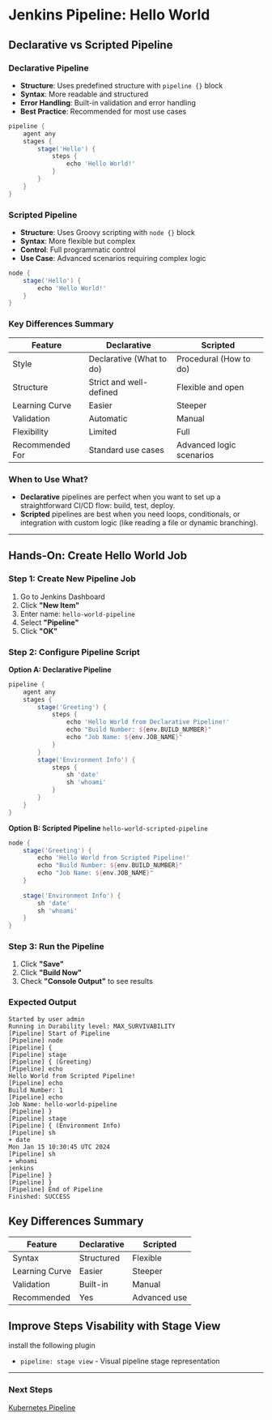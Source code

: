 # Jenkins Pipeline: Hello World

## Declarative vs Scripted Pipeline

### Declarative Pipeline
- **Structure**: Uses predefined structure with `pipeline {}` block
- **Syntax**: More readable and structured
- **Error Handling**: Built-in validation and error handling
- **Best Practice**: Recommended for most use cases

```groovy
pipeline {
    agent any
    stages {
        stage('Hello') {
            steps {
                echo 'Hello World!'
            }
        }
    }
}
```

### Scripted Pipeline
- **Structure**: Uses Groovy scripting with `node {}` block
- **Syntax**: More flexible but complex
- **Control**: Full programmatic control
- **Use Case**: Advanced scenarios requiring complex logic

```groovy
node {
    stage('Hello') {
        echo 'Hello World!'
    }
}
```
### Key Differences Summary

| Feature         | Declarative              | Scripted                 |
| --------------- | ------------------------ | ------------------------ |
| Style           | Declarative (What to do) | Procedural (How to do)   |
| Structure       | Strict and well-defined  | Flexible and open        |
| Learning Curve  | Easier                   | Steeper                  |
| Validation      | Automatic                | Manual                   |
| Flexibility     | Limited                  | Full                     |
| Recommended For | Standard use cases       | Advanced logic scenarios |

### When to Use What?

* **Declarative** pipelines are perfect when you want to set up a straightforward CI/CD flow: build, test, deploy.
* **Scripted** pipelines are best when you need loops, conditionals, or integration with custom logic (like reading a file or dynamic branching).

---

## Hands-On: Create Hello World Job

### Step 1: Create New Pipeline Job
1. Go to Jenkins Dashboard
2. Click **"New Item"**
3. Enter name: `hello-world-pipeline`
4. Select **"Pipeline"**
5. Click **"OK"**

### Step 2: Configure Pipeline Script

**Option A: Declarative Pipeline**
```groovy
pipeline {
    agent any
    stages {
        stage('Greeting') {
            steps {
                echo 'Hello World from Declarative Pipeline!'
                echo "Build Number: ${env.BUILD_NUMBER}"
                echo "Job Name: ${env.JOB_NAME}"
            }
        }
        stage('Environment Info') {
            steps {
                sh 'date'
                sh 'whoami'
            }
        }
    }
}
```

**Option B: Scripted Pipeline**
`hello-world-scripted-pipeline`
```groovy
node {
    stage('Greeting') {
        echo 'Hello World from Scripted Pipeline!'
        echo "Build Number: ${env.BUILD_NUMBER}"
        echo "Job Name: ${env.JOB_NAME}"
    }
    
    stage('Environment Info') {
        sh 'date'
        sh 'whoami'
    }
}
```

### Step 3: Run the Pipeline
1. Click **"Save"**
2. Click **"Build Now"**
3. Check **"Console Output"** to see results

### Expected Output
```
Started by user admin
Running in Durability level: MAX_SURVIVABILITY
[Pipeline] Start of Pipeline
[Pipeline] node
[Pipeline] {
[Pipeline] stage
[Pipeline] { (Greeting)
[Pipeline] echo
Hello World from Scripted Pipeline!
[Pipeline] echo
Build Number: 1
[Pipeline] echo
Job Name: hello-world-pipeline
[Pipeline] }
[Pipeline] stage
[Pipeline] { (Environment Info)
[Pipeline] sh
+ date
Mon Jan 15 10:30:45 UTC 2024
[Pipeline] sh
+ whoami
jenkins
[Pipeline] }
[Pipeline] }
[Pipeline] End of Pipeline
Finished: SUCCESS
```

## Key Differences Summary

| Feature | Declarative | Scripted |
|---------|-------------|----------|
| Syntax | Structured | Flexible |
| Learning Curve | Easier | Steeper |
| Validation | Built-in | Manual |
| Recommended | Yes | Advanced use |

## Improve Steps Visability with Stage View
install the following plugin
 - `pipeline: stage view` - Visual pipeline stage representation



---
### **Next Steps**
<a href="../04-k8s-pipeline/README.md">Kubernetes Pipeline</a>